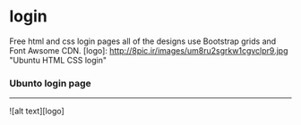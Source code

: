# login
Free html and css login pages
all of the designs use Bootstrap grids and Font Awsome CDN.
[logo]: http://8pic.ir/images/um8ru2sgrkw1cgvclpr9.jpg "Ubuntu HTML CSS login"


### Ubunto login page
---
![alt text][logo]
